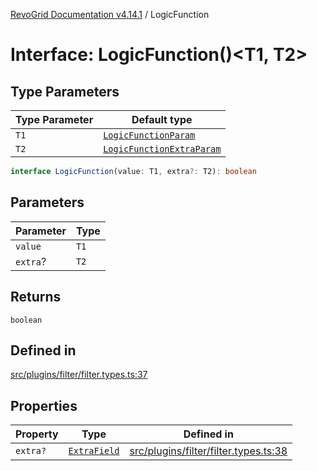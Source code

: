 [RevoGrid Documentation v4.14.1](README.md) / LogicFunction

# Interface: LogicFunction()\<T1, T2\>

## Type Parameters

| Type Parameter | Default type |
| ------ | ------ |
| `T1` | [`LogicFunctionParam`](TypeAlias.LogicFunctionParam.md) |
| `T2` | [`LogicFunctionExtraParam`](TypeAlias.LogicFunctionExtraParam.md) |

```ts
interface LogicFunction(value: T1, extra?: T2): boolean
```

## Parameters

| Parameter | Type |
| ------ | ------ |
| `value` | `T1` |
| `extra`? | `T2` |

## Returns

`boolean`

## Defined in

[src/plugins/filter/filter.types.ts:37](https://github.com/revolist/revogrid/blob/925db466c3d20933669e374666cd0ddbe00cac19/src/plugins/filter/filter.types.ts#L37)

## Properties

| Property | Type | Defined in |
| ------ | ------ | ------ |
| `extra?` | [`ExtraField`](TypeAlias.ExtraField.md) | [src/plugins/filter/filter.types.ts:38](https://github.com/revolist/revogrid/blob/925db466c3d20933669e374666cd0ddbe00cac19/src/plugins/filter/filter.types.ts#L38) |

